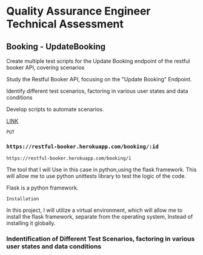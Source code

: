 # Quality Assurance Engineer Technical Assessment

## Booking - UpdateBooking

Create multiple test scripts for the Update Booking endpoint of the restful booker API, covering scenarios

Study the Restful Booker API, focusing on the "Update Booking" Endpoint.

Identify different test scenarios, factoring in various user states and data conditions

Develop scripts to automate scenarios.

[LINK](https://restful-booker.herokuapp.com/apidoc/index.html#api-Booking-UpdateBooking)

`PUT`

### `https://restful-booker.herokuapp.com/booking/:id`

`https://restful-booker.herokuapp.com/booking/1`

The tool that I will Use in this case in python,using the flask framework. This will allow me to use python unittests library to test the logic of the code.

Flask is a python framework.

`Installation`

In this project, I will utilize a virtual environment, which will allow me to install the flask framework, separate from the operating system, Instead of installing it globally.


### Indentification of Different Test Scenarios, factoring in various user states and data conditions


